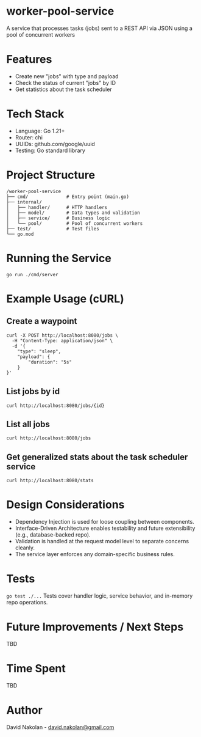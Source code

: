# worker-pool-service
A service that processes tasks (jobs) sent to a REST API via JSON using a pool of concurrent workers

# Features
* Create new "jobs" with type and payload
* Check the status of current "jobs" by ID
* Get statistics about the task scheduler

# Tech Stack
* Language: Go 1.21+
* Router: chi
* UUIDs: github.com/google/uuid
* Testing: Go standard library

# Project Structure
```
/worker-pool-service
├── cmd/              # Entry point (main.go)
├── internal/
│   ├── handler/      # HTTP handlers
│   ├── model/        # Data types and validation
│   ├── service/      # Business logic
│   └── pool/         # Pool of concurrent workers
├── test/             # Test files
└── go.mod
```

# Running the Service
```go run ./cmd/server```

# Example Usage (cURL)
## Create a waypoint
```
curl -X POST http://localhost:8080/jobs \
  -H "Content-Type: application/json" \
  -d '{
    "type": "sleep",
    "payload": {
        "duration": "5s"
    }
}'
```

## List jobs by id
```curl http://localhost:8080/jobs/{id}```

## List all jobs
```curl http://localhost:8080/jobs```

## Get generalized stats about the task scheduler service
```curl http://localhost:8080/stats```

# Design Considerations
* Dependency Injection is used for loose coupling between components.
* Interface-Driven Architecture enables testability and future extensibility (e.g., database-backed repo).
* Validation is handled at the request model level to separate concerns cleanly.
* The service layer enforces any domain-specific business rules.

# Tests
`go test ./...`
Tests cover handler logic, service behavior, and in-memory repo operations.

# Future Improvements / Next Steps
TBD

# Time Spent
TBD

# Author
David Nakolan - david.nakolan@gmail.com
